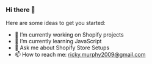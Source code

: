 ### Hi there 👋


Here are some ideas to get you started:

- 🔭 I’m currently working on Shopify projects
- 🌱 I’m currently learning JavaScript
- 💬 Ask me about Shopify Store Setups
- 📫 How to reach me: ricky.murphy2009@gmail.com
